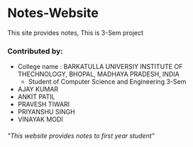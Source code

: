 # Notes-Website
This site provides notes, This is 3-Sem project
### Contributed by:
- College name : BARKATULLA UNIVERSIY INSTITUTE OF THECHNOLOGY, BHOPAL, MADHAYA PRADESH, INDIA
  - Student of Computer Science and Engineering 3-Sem
- AJAY KUMAR
- ANKIT PATIL
- PRAVESH TIWARI
- PRIYANSHU SINGH
- VINAYAK MODI

###### "This website provides notes to first year student"
